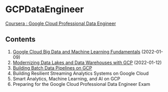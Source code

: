 # GCPDataEngineer
[Coursera : Google Cloud Professional Data Engineer](https://casselkim.notion.site/Google-Cloud-Professional-Data-Engineer-certification-822a50e2f349464f8e70b149364fa67e)  

## Contents
1. [Google Cloud Big Data and Machine Learning Fundamentals](https://casselkim.notion.site/Google-Cloud-Big-Data-and-Machine-Learning-Fundamentals-103feed6f6d04cab96ea72aecb413716) (2022-01-09)
2. [Modernizing Data Lakes and Data Warehouses with GCP](https://casselkim.notion.site/Modernizing-Data-Lakes-and-Data-Warehouses-with-GCP-39132000892b49a99631f3045114f52d) (2022-01-12)
3. [Building Batch Data Pipelines on GCP](https://casselkim.notion.site/Building-Batch-Data-Pipelines-on-GCP-b201c8641624469ebd635e5e6990606d)
4. Building Resilient Streaming Analytics Systems on Google Cloud
5. Smart Analytics, Machine Learning, and AI on GCP
6. Preparing for the Google Cloud Professional Data Engineer Exam







